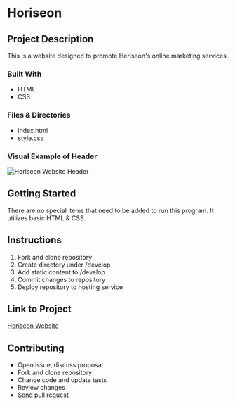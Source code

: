 # Horiseon 

## Project Description 
This is a website designed to promote Heriseon's online marketing services. 

### Built With 

- HTML 
- CSS 

### Files & Directories 
- index.html 
- style.css 

### Visual Example of Header 
![Horiseon Website Header](assets/images/header-image.png)

## Getting Started
There are no special items that need to be added to run this program. It utilizes basic HTML & CSS. 

## Instructions 
1. Fork and clone repository 
2. Create directory under /develop
3. Add static content to /develop
4. Commit changes to repository 
5. Deploy repository to hosting service 


## Link to Project 

[Horiseon Website](https://ashleyviola.github.io/horiseon/)

## Contributing 
- Open issue, discuss proposal 
- Fork and clone repository 
- Change code and update tests 
- Review changes 
- Send pull request 